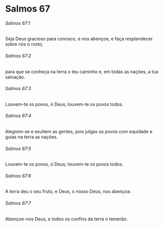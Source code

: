# Salmos 67

###### Salmos 67:1

Seja Deus gracioso para conosco, e nos abençoe, e faça resplandecer sobre nós o rosto;

###### Salmos 67:2

para que se conheça na terra o teu caminho e, em todas as nações, a tua salvação.

###### Salmos 67:3

Louvem-te os povos, ó Deus; louvem-te os povos todos.

###### Salmos 67:4

Alegrem-se e exultem as gentes, pois julgas os povos com equidade e guias na terra as nações.

###### Salmos 67:5

Louvem-te os povos, ó Deus; louvem-te os povos todos.

###### Salmos 67:6

A terra deu o seu fruto, e Deus, o nosso Deus, nos abençoa.

###### Salmos 67:7

Abençoe-nos Deus, e todos os confins da terra o temerão.

